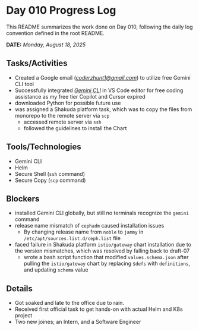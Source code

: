 # Day 010 Progress Log

This README summarizes the work done on Day 010, following the daily log convention defined in the root README.

**DATE:** _Monday, August 18, 2025_

## Tasks/Activities

- Created a Google email (_[coderzhunt1@gmail.com](mailto:coderzhunt1@gmail.com)_) to utilize free Gemini CLI tool
- Successfully integrated _[Gemini CLI](https://github.com/google-gemini/gemini-cli)_ in VS Code editor for free coding assistance as my free tier Copilot and Cursor expired
- downloaded Python for possible future use
- was assigned a Shakuda platform task, which was to copy the files from monorepo to the remote server via `scp`
  - accessed remote server via `ssh`
  - followed the guidelines to install the Chart



## Tools/Technologies

- Gemini CLI
- Helm
- Secure Shell (`ssh` command)
- Secure Copy (`scp` command)

## Blockers

- installed Gemini CLI globally, but still no terminals recognize the `gemini` command
- release name mismatch of `cephadm` caused installation issues
  - By changing release name from `noble` to `jammy` in `/etc/apt/sources.list.d/ceph.list` file
- faced failure in Shakuda platform `istio/gateway` chart installation due to the version mismatches, which was resolved by falling back to draft-07
  - wrote a bash script function that modified `values.schema.json` after pulling the `istio/gateway` chart by replacing `$defs` with `definitions`, and updating `schema` value


## Details

- Got soaked and late to the office due to rain.
- Received first official task to get hands-on with actual Helm and K8s project
- Two new joines; an Intern, and a Software Engineer
